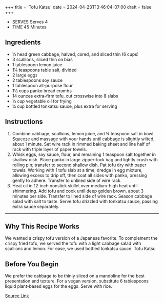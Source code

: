 +++
title = 'Tofu Katsu'
date = 2024-04-23T13:46:04-07:00
draft = false
+++

- SERVES Serves 4
- TIME 45 Minutes

## Ingredients

* ½ head green cabbage, halved, cored, and sliced thin (6 cups)
* 3 scallions, sliced thin on bias
* 1 tablespoon lemon juice
* 1¼ teaspoons table salt, divided
* 2 large eggs
* 2 tablespoons soy sauce
* 1 tablespoon all-purpose flour
* 1½ cups panko bread crumbs
* 14 ounces extra-firm tofu, cut crosswise into 8 slabs
* ½ cup vegetable oil for frying
* ¼ cup bottled tonkatsu sauce, plus extra for serving

## Instructions

1. Combine cabbage, scallions, lemon juice, and ¼ teaspoon salt in bowl. Squeeze and massage with your hands until cabbage is slightly wilted, about 1 minute. Set wire rack in rimmed baking sheet and line half of rack with triple layer of paper towels.
2. Whisk eggs, soy sauce, flour, and remaining 1 teaspoon salt together in shallow dish. Place panko in large zipper-lock bag and lightly crush with rolling pin; transfer to second shallow dish. Pat tofu dry with paper towels. Working with 1 tofu slab at a time, dredge in egg mixture, allowing excess to drip off, then coat all sides with panko, pressing gently to adhere. Transfer to unlined side of wire rack.
3. Heat oil in 12-inch nonstick skillet over medium-high heat until shimmering. Add tofu and cook until deep golden brown, about 3 minutes per side. Transfer to lined side of wire rack. Season cabbage salad with salt to taste. Serve tofu drizzled with tonkatsu sauce, passing extra sauce separately.

*** 

## Why This Recipe Works
We wanted a crispy tofu version of a Japanese favorite. To complement the crispy fried tofu, we served the tofu with a light cabbage salad with scallions and lemon. For ease, we used bottled tonkatsu sauce.
Tofu Katsu

## Before You Begin

We prefer the cabbage to be thinly sliced on a mandoline for the best presentation and texture. For a vegan version, substitute 6 tablespoons liquid plant-based eggs for the eggs. Serve with rice. 

[Source Link](https://www.americastestkitchen.com/recipes/15855-tofu-katsu)